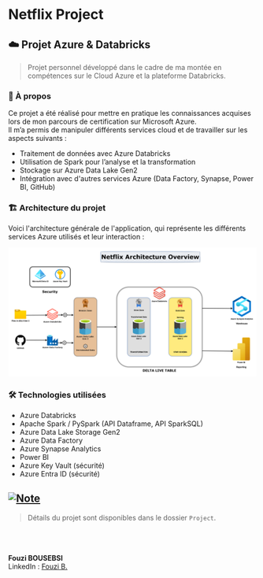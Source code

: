 # Netflix Project
## ☁️ Projet Azure & Databricks

> Projet personnel développé dans le cadre de ma montée en compétences sur le Cloud Azure et la plateforme Databricks.


### 📖 À propos

Ce projet a été réalisé pour mettre en pratique les connaissances acquises lors de mon parcours de certification sur Microsoft Azure.  
Il m’a permis de manipuler différents services cloud et de travailler sur les aspects suivants :

- Traitement de données avec Azure Databricks
- Utilisation de Spark pour l’analyse et la transformation
- Stockage sur Azure Data Lake Gen2
- Intégration avec d'autres services Azure (Data Factory, Synapse, Power BI, GitHub)


### 🏗️ Architecture du projet

Voici l'architecture générale de l'application, qui représente les différents services Azure utilisés et leur interaction :

![Netflix Projet Overview](Architecture%20Images/Netflix%20Project%20Architecture.png)


### 🛠️ Technologies utilisées

- Azure Databricks
- Apache Spark / PySpark (API Dataframe, API SparkSQL)
- Azure Data Lake Storage Gen2
- Azure Data Factory
- Azure Synapse Analytics
- Power BI
- Azure Key Vault (sécurité)
- Azure Entra ID (sécurité)

## [![Note](https://img.shields.io/badge/Note-Blue-blue)](./Project)
> Détails du projet sont disponibles dans le dossier `Project`.

<br><br><br>
**Fouzi BOUSEBSI**  
LinkedIn : [Fouzi B.](https://www.linkedin.com/in/fouzi-bousebsi/) 

